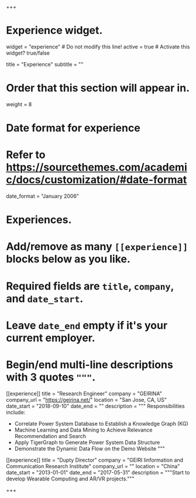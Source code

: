 +++
# Experience widget.
widget = "experience"  # Do not modify this line!
active = true  # Activate this widget? true/false

title = "Experience"
subtitle = ""

# Order that this section will appear in.
weight = 8

# Date format for experience
#   Refer to https://sourcethemes.com/academic/docs/customization/#date-format
date_format = "January 2006"

# Experiences.
#   Add/remove as many `[[experience]]` blocks below as you like.
#   Required fields are `title`, `company`, and `date_start`.
#   Leave `date_end` empty if it's your current employer.
#   Begin/end multi-line descriptions with 3 quotes `"""`.
[[experience]]
  title = "Research Engineer"
  company = "GEIRINA"
  company_url = "https://geirina.net/"
  location = "San Jose, CA, US"
  date_start = "2018-09-10"
  date_end = ""
  description = """
  Responsibilities include:
  
  * Correlate Power System Database to Establish a Knowledge Graph (KG)    
  * Machine Learning and Data Mining to Achieve Relevance Recommendation and Search 
  * Apply TigerGraph to Generate Power System Data Structure
  * Demonstrate the Dynamic Data Flow on the Demo Website
  """
  
[[experience]]
  title = "Dupty Director"
  company = "GEIRI Iinformation and Communication Research Institute"
  company_url = ""
  location = "China"
  date_start = "2013-01-01"
  date_end = "2017-05-31"
  description = """Start to develop Wearable Computing and AR/VR projects."""

+++
